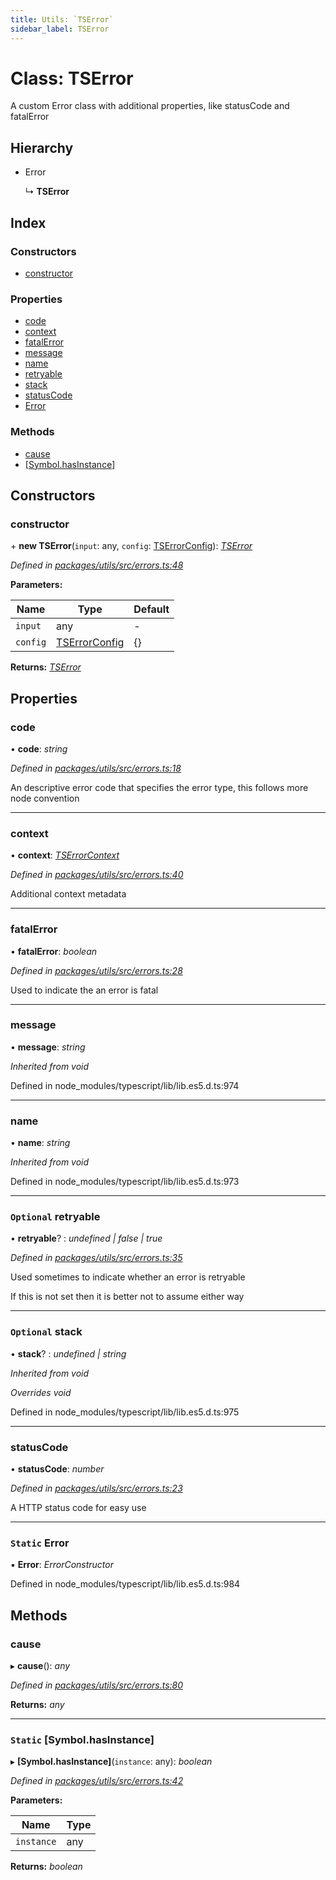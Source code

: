 ```yaml
---
title: Utils: `TSError`
sidebar_label: TSError
---
```


# Class: TSError

A custom Error class with additional properties,
like statusCode and fatalError

## Hierarchy

* Error

  ↳ **TSError**

## Index

### Constructors

* [constructor](tserror.md#constructor)

### Properties

* [code](tserror.md#code)
* [context](tserror.md#context)
* [fatalError](tserror.md#fatalerror)
* [message](tserror.md#message)
* [name](tserror.md#name)
* [retryable](tserror.md#optional-retryable)
* [stack](tserror.md#optional-stack)
* [statusCode](tserror.md#statuscode)
* [Error](tserror.md#static-error)

### Methods

* [cause](tserror.md#cause)
* [[Symbol.hasInstance]](tserror.md#static-[symbol.hasinstance])

## Constructors

###  constructor

\+ **new TSError**(`input`: any, `config`: [TSErrorConfig](../interfaces/tserrorconfig.md)): *[TSError](tserror.md)*

*Defined in [packages/utils/src/errors.ts:48](https://github.com/terascope/teraslice/blob/78714a985/packages/utils/src/errors.ts#L48)*

**Parameters:**

Name | Type | Default |
------ | ------ | ------ |
`input` | any | - |
`config` | [TSErrorConfig](../interfaces/tserrorconfig.md) |  {} |

**Returns:** *[TSError](tserror.md)*

## Properties

###  code

• **code**: *string*

*Defined in [packages/utils/src/errors.ts:18](https://github.com/terascope/teraslice/blob/78714a985/packages/utils/src/errors.ts#L18)*

An descriptive error code that specifies the error type, this follows more
node convention

___

###  context

• **context**: *[TSErrorContext](../interfaces/tserrorcontext.md)*

*Defined in [packages/utils/src/errors.ts:40](https://github.com/terascope/teraslice/blob/78714a985/packages/utils/src/errors.ts#L40)*

Additional context metadata

___

###  fatalError

• **fatalError**: *boolean*

*Defined in [packages/utils/src/errors.ts:28](https://github.com/terascope/teraslice/blob/78714a985/packages/utils/src/errors.ts#L28)*

Used to indicate the an error is fatal

___

###  message

• **message**: *string*

*Inherited from void*

Defined in node_modules/typescript/lib/lib.es5.d.ts:974

___

###  name

• **name**: *string*

*Inherited from void*

Defined in node_modules/typescript/lib/lib.es5.d.ts:973

___

### `Optional` retryable

• **retryable**? : *undefined | false | true*

*Defined in [packages/utils/src/errors.ts:35](https://github.com/terascope/teraslice/blob/78714a985/packages/utils/src/errors.ts#L35)*

Used sometimes to indicate whether an error is retryable

If this is not set then it is better not to assume either way

___

### `Optional` stack

• **stack**? : *undefined | string*

*Inherited from void*

*Overrides void*

Defined in node_modules/typescript/lib/lib.es5.d.ts:975

___

###  statusCode

• **statusCode**: *number*

*Defined in [packages/utils/src/errors.ts:23](https://github.com/terascope/teraslice/blob/78714a985/packages/utils/src/errors.ts#L23)*

A HTTP status code for easy use

___

### `Static` Error

▪ **Error**: *ErrorConstructor*

Defined in node_modules/typescript/lib/lib.es5.d.ts:984

## Methods

###  cause

▸ **cause**(): *any*

*Defined in [packages/utils/src/errors.ts:80](https://github.com/terascope/teraslice/blob/78714a985/packages/utils/src/errors.ts#L80)*

**Returns:** *any*

___

### `Static` [Symbol.hasInstance]

▸ **[Symbol.hasInstance]**(`instance`: any): *boolean*

*Defined in [packages/utils/src/errors.ts:42](https://github.com/terascope/teraslice/blob/78714a985/packages/utils/src/errors.ts#L42)*

**Parameters:**

Name | Type |
------ | ------ |
`instance` | any |

**Returns:** *boolean*
